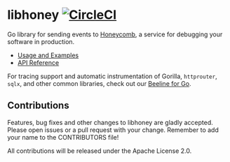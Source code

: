 # libhoney [![CircleCI](https://circleci.com/gh/honeycombio/libhoney-go.svg?style=shield)](https://circleci.com/gh/honeycombio/libhoney-go)

Go library for sending events to [Honeycomb](https://honeycomb.io), a service for debugging your software in production.

- [Usage and Examples](https://docs.honeycomb.io/sdk/go/)
- [API Reference](https://godoc.org/github.com/honeycombio/libhoney-go)

For tracing support and automatic instrumentation of Gorilla, `httprouter`, `sqlx`, and other common libraries, check out our [Beeline for Go](https://github.com/honeycombio/beeline-go).

## Contributions

Features, bug fixes and other changes to libhoney are gladly accepted. Please
open issues or a pull request with your change. Remember to add your name to the
CONTRIBUTORS file!

All contributions will be released under the Apache License 2.0.
